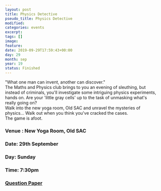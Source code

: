 ```yaml
---
layout: post
title: Physics Detective
pseudo_title: Physics Detective
modified:
categories: events
excerpt:
tags: []
image:
feature:
date: 2019-09-29T17:59:43+00:00
day: 29
month: sep
year: 19
status: Finished
---
```


"What one man can invent, another can discover."  
The Maths and Physics club brings to you an evening of sleuthing, but instead of criminals, you'll investigate some intriguing physics experiments, hands on.
Are your 'little gray cells' up to the task of unmasking what's really going on?  
Walk into the new yoga room, Old SAC and unravel the mysteries of physics... Walk out when you think you've cracked the cases.  
The game is afoot.  

### Venue : New Yoga Room, Old SAC

### Date: 29th September

### Day: Sunday

### Time: 7:30pm

### [Question Paper](http://mnp-club.github.io/files/Physics%20Detective%202019/Question%20Paper.pdf)